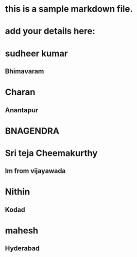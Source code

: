 
# this is a sample markdown file. 
# add your details here: 
# sudheer kumar
## Bhimavaram
# Charan
## Anantapur
# BNAGENDRA
# Sri teja Cheemakurthy
## Im from vijayawada
# Nithin
## Kodad
# mahesh
## Hyderabad




